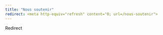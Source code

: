 ```yaml
---
title: "Nous soutenir"
redirect: <meta http-equiv="refresh" content="0; url=/nous-soutenir">
---
```

Redirect